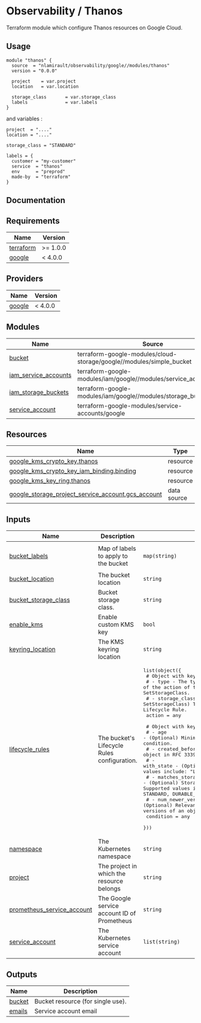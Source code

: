 # Observability / Thanos

Terraform module which configure Thanos resources on Google Cloud.

## Usage

```hcl
module "thanos" {
  source  = "nlamirault/observability/google//modules/thanos"
  version = "0.0.0"

  project    = var.project
  location   = var.location

  storage_class       = var.storage_class
  labels              = var.labels
}
```

and variables :

```hcl
project  = "...."
location = "...."

storage_class = "STANDARD"

labels = {
  customer = "my-customer"
  service  = "thanos"
  env      = "preprod"
  made-by  = "terraform"
}
```

## Documentation

<!-- BEGINNING OF PRE-COMMIT-TERRAFORM DOCS HOOK -->
## Requirements

| Name | Version |
|------|---------|
| <a name="requirement_terraform"></a> [terraform](#requirement\_terraform) | >= 1.0.0 |
| <a name="requirement_google"></a> [google](#requirement\_google) | < 4.0.0 |

## Providers

| Name | Version |
|------|---------|
| <a name="provider_google"></a> [google](#provider\_google) | < 4.0.0 |

## Modules

| Name | Source | Version |
|------|--------|---------|
| <a name="module_bucket"></a> [bucket](#module\_bucket) | terraform-google-modules/cloud-storage/google//modules/simple_bucket | 3.0.0 |
| <a name="module_iam_service_accounts"></a> [iam\_service\_accounts](#module\_iam\_service\_accounts) | terraform-google-modules/iam/google//modules/service_accounts_iam | 7.3.0 |
| <a name="module_iam_storage_buckets"></a> [iam\_storage\_buckets](#module\_iam\_storage\_buckets) | terraform-google-modules/iam/google//modules/storage_buckets_iam | 7.3.0 |
| <a name="module_service_account"></a> [service\_account](#module\_service\_account) | terraform-google-modules/service-accounts/google | 4.0.3 |

## Resources

| Name | Type |
|------|------|
| [google_kms_crypto_key.thanos](https://registry.terraform.io/providers/hashicorp/google/latest/docs/resources/kms_crypto_key) | resource |
| [google_kms_crypto_key_iam_binding.binding](https://registry.terraform.io/providers/hashicorp/google/latest/docs/resources/kms_crypto_key_iam_binding) | resource |
| [google_kms_key_ring.thanos](https://registry.terraform.io/providers/hashicorp/google/latest/docs/resources/kms_key_ring) | resource |
| [google_storage_project_service_account.gcs_account](https://registry.terraform.io/providers/hashicorp/google/latest/docs/data-sources/storage_project_service_account) | data source |

## Inputs

| Name | Description | Type | Default | Required |
|------|-------------|------|---------|:--------:|
| <a name="input_bucket_labels"></a> [bucket\_labels](#input\_bucket\_labels) | Map of labels to apply to the bucket | `map(string)` | <pre>{<br>  "made-by": "terraform"<br>}</pre> | no |
| <a name="input_bucket_location"></a> [bucket\_location](#input\_bucket\_location) | The bucket location | `string` | n/a | yes |
| <a name="input_bucket_storage_class"></a> [bucket\_storage\_class](#input\_bucket\_storage\_class) | Bucket storage class. | `string` | `"MULTI_REGIONAL"` | no |
| <a name="input_enable_kms"></a> [enable\_kms](#input\_enable\_kms) | Enable custom KMS key | `bool` | n/a | yes |
| <a name="input_keyring_location"></a> [keyring\_location](#input\_keyring\_location) | The KMS keyring location | `string` | n/a | yes |
| <a name="input_lifecycle_rules"></a> [lifecycle\_rules](#input\_lifecycle\_rules) | The bucket's Lifecycle Rules configuration. | <pre>list(object({<br>    # Object with keys:<br>    # - type - The type of the action of this Lifecycle Rule. Supported values: Delete and SetStorageClass.<br>    # - storage_class - (Required if action type is SetStorageClass) The target Storage Class of objects affected by this Lifecycle Rule.<br>    action = any<br><br>    # Object with keys:<br>    # - age - (Optional) Minimum age of an object in days to satisfy this condition.<br>    # - created_before - (Optional) Creation date of an object in RFC 3339 (e.g. 2017-06-13) to satisfy this condition.<br>    # - with_state - (Optional) Match to live and/or archived objects. Supported values include: "LIVE", "ARCHIVED", "ANY".<br>    # - matches_storage_class - (Optional) Storage Class of objects to satisfy this condition. Supported values include: MULTI_REGIONAL, REGIONAL, NEARLINE, COLDLINE, STANDARD, DURABLE_REDUCED_AVAILABILITY.<br>    # - num_newer_versions - (Optional) Relevant only for versioned objects. The number of newer versions of an object to satisfy this condition.<br>    condition = any<br>  }))</pre> | <pre>[<br>  {<br>    "action": {<br>      "type": "Delete"<br>    },<br>    "condition": {<br>      "age": 365,<br>      "with_state": "ANY"<br>    }<br>  }<br>]</pre> | no |
| <a name="input_namespace"></a> [namespace](#input\_namespace) | The Kubernetes namespace | `string` | n/a | yes |
| <a name="input_project"></a> [project](#input\_project) | The project in which the resource belongs | `string` | n/a | yes |
| <a name="input_prometheus_service_account"></a> [prometheus\_service\_account](#input\_prometheus\_service\_account) | The Google service account ID of Prometheus | `string` | n/a | yes |
| <a name="input_service_account"></a> [service\_account](#input\_service\_account) | The Kubernetes service account | `list(string)` | n/a | yes |

## Outputs

| Name | Description |
|------|-------------|
| <a name="output_bucket"></a> [bucket](#output\_bucket) | Bucket resource (for single use). |
| <a name="output_emails"></a> [emails](#output\_emails) | Service account email |
<!-- END OF PRE-COMMIT-TERRAFORM DOCS HOOK -->
